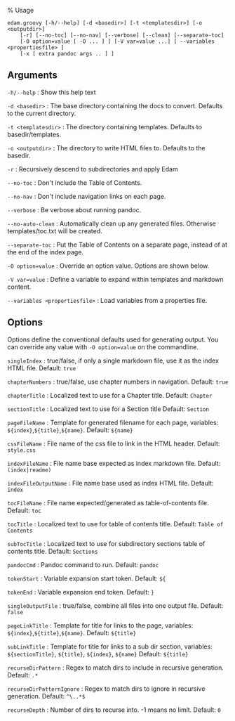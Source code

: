 % Usage

    edam.groovy [-h/--help] [-d <basedir>] [-t <templatesdir>] [-o <outputdir>]
        [-r] [--no-toc] [--no-nav] [--verbose] [--clean] [--separate-toc]
        [-O option=value [ -O ... ] ] [-V var=value ...] [ --variables <propertiesfile> ]
        [-x [ extra pandoc args .. ] ]

## Arguments


`-h/--help`
:    Show this help text

`-d <basedir>`
:    The base directory containing the docs to convert. Defaults to the current directory.

`-t <templatesdir>`
:    The directory containing templates. Defaults to basedir/templates.

`-o <outputdir>`
:    The directory to write HTML files to. Defaults to the basedir.

`-r`
:    Recursively descend to subdirectories and apply Edam

`--no-toc`
:    Don't include the Table of Contents.

`--no-nav`
:    Don't include navigation links on each page.

`--verbose`
:    Be verbose about running pandoc.

`--no-auto-clean`
:    Automatically clean up any generated files. Otherwise templates/toc.txt will be created.

`--separate-toc`
:    Put the Table of Contents on a separate page, instead of at the end of the index page.

`-O option=value`
:    Override an option value. Options are shown below.

`-V var=value`
:    Define a variable to expand within templates and markdown content.

`--variables <propertiesfile>`
:    Load variables from a properties file.

## Options

Options define the conventional defaults used for generating output.  You can override any value with `-O option=value` on the commandline.

`singleIndex`
:    true/false, if only a single markdown file, use it as the index HTML file. Default: `true`

`chapterNumbers`
:    true/false, use chapter numbers in navigation. Default: `true`

`chapterTitle`
:    Localized text to use for a Chapter title. Default: `Chapter`

`sectionTitle`
:    Localized text to use for a Section title Default: `Section`

`pageFileName`
:    Template for generated filename for each page, variables: `${index}`,`${title}`,`${name}`. Default: `${name}`

`cssFileName`
:    File name of the css file to link in the HTML header. Default: `style.css`

`indexFileName`
:    File name base expected as index markdown file. Default: `(index|readme)`

`indexFileOutputName`
:    File name base used as index HTML file. Default: `index`

`tocFileName`
:    File name expected/generated as table-of-contents file. Default: `toc`

`tocTitle`
:    Localized text to use for table of contents title. Default: `Table of Contents`

`subTocTitle`
:    Localized text to use for subdirectory sections table of contents title. Default: `Sections`

`pandocCmd`
:    Pandoc command to run. Default: `pandoc`

`tokenStart`
:    Variable expansion start token. Default: `${`

`tokenEnd`
:    Variable expansion end token. Default: `}`

`singleOutputFile`
:    true/false, combine all files into one output file. Default: `false`

`pageLinkTitle`
:    Template for title for links to the page, variables: `${index}`,`${title}`,`${name}`. Default: `${title}`

`subLinkTitle`
:    Template for title for links to a sub dir section, variables: `${sectionTitle}`, `${title}`, `${index}`, `${name}` Default: `${title}`

`recurseDirPattern`
:    Regex to match dirs to include in recursive generation. Default: `.*`

`recurseDirPatternIgnore`
:    Regex to match dirs to ignore in recursive generation. Default: `^\..*$`

`recurseDepth`
:    Number of dirs to recurse into. -1 means no limit. Default: `0`

